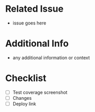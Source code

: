 # Related Issue
- issue goes here

# Additional Info
- any additional information or context

# Checklist 
- [ ] Test coverage screenshot
- [ ] Changes
- [ ] Deploy link
